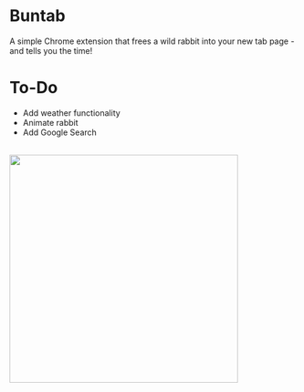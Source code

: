 # Buntab
A simple Chrome extension that frees a wild rabbit into your new tab page - and tells you the time!

# To-Do
- Add weather functionality
- Animate rabbit
- Add Google Search

<br>
<img src="https://i.imgur.com/S9WgJzT.gif" width="400">
